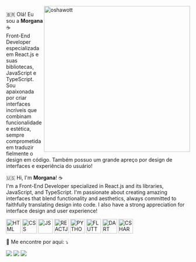 <img src="https://i.pinimg.com/originals/b9/f4/e2/b9f4e2745f4d751efce77237c5cdb5e0.gif" alt="oshawott" min-width="400px" max-width="400px" width="400px" align="right">

<p align="left">
  🇧🇷 Olá! Eu sou a <strong>Morgana</strong> ☕<br>
  Front-End Developer especializada em React.js e suas bibliotecas, JavaScript e TypeScript. Sou apaixonada por criar interfaces incríveis que combinam funcionalidade e estética, sempre comprometida em traduzir fielmente o design em código. Também possuo um grande apreço por design de interfaces e experiência do usuário!
</p>
<p align="left">
  🇺🇸 Hi, I'm <strong>Morgana</strong>! ☕<br>
  I'm a Front-End Developer specialized in React.js and its libraries, JavaScript, and TypeScript. I'm passionate about creating amazing interfaces that blend functionality and aesthetics, always committed to faithfully translating design into code. I also have a strong appreciation for interface design and user experience!
</p>

<p align="left">
  <img align="center" alt="HTML" height="40" width="40" src="https://cdn.jsdelivr.net/gh/devicons/devicon/icons/html5/html5-original.svg">
  <img align="center" alt="CSS" height="40" width="40" src="https://cdn.jsdelivr.net/gh/devicons/devicon/icons/css3/css3-original.svg">
  <img align="center" alt="JS" height="40" width="40" src="https://cdn.jsdelivr.net/gh/devicons/devicon/icons/javascript/javascript-original.svg">
  <img align="center" alt="REACTJS" height="40" width="40" src="https://cdn.jsdelivr.net/gh/devicons/devicon@latest/icons/react/react-original.svg">
  <img align="center" alt="PYTHON" height="40" width="40" src="https://cdn.jsdelivr.net/gh/devicons/devicon/icons/python/python-original.svg">
  <img align="center" alt="FLUTTER" height="40" width="40" src="https://cdn.jsdelivr.net/gh/devicons/devicon/icons/flutter/flutter-original.svg">
  <img align="center" alt="DART" height="40" width="40" src="https://cdn.jsdelivr.net/gh/devicons/devicon/icons/dart/dart-original.svg">
  <img align="center" alt="CSHARP" height="40" width="40" src="https://cdn.jsdelivr.net/gh/devicons/devicon@latest/icons/csharp/csharp-original.svg">
</p>

<p align="left">
  💌 Me encontre por aqui: ⤵️
</p>

<p align="left">
  <a href="mailto:morgasoresina@gmail.com" alt="Gmail">
  <img src="https://img.shields.io/badge/Gmail-D14836?style=for-the-badge&logo=gmail&logoColor=white" /></a>

  <a href="https://www.linkedin.com/in/morgana-soresina-iora/" alt="Linkedin">
  <img src="https://img.shields.io/badge/LinkedIn-0077B5?style=for-the-badge&logo=linkedin&logoColor=white" /></a>

  <a href="https://www.instagram.com/morganaiora/?igshid=YmMyMTA2M2Y%3D" alt="Instagram">
  <img src="https://img.shields.io/badge/Instagram-E4405F?style=for-the-badge&logo=instagram&logoColor=white"/></a>
</p>  
